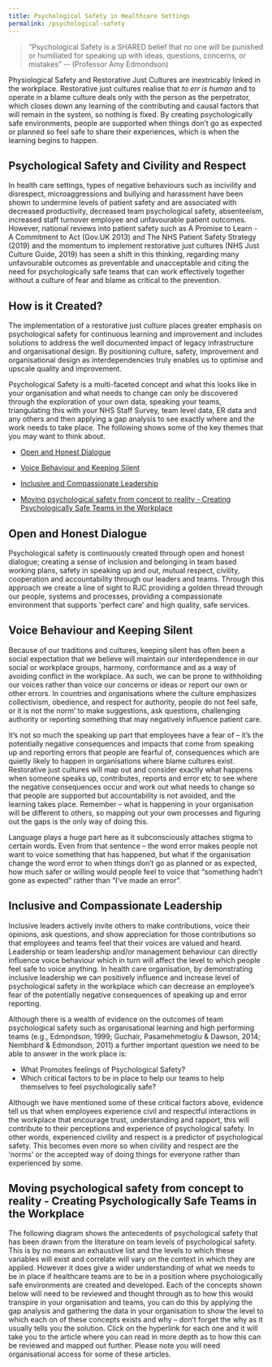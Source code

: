 ```yaml
---
title: Psychological Safety in Healthcare Settings
permalink: /psychological-safety
---
```


> “Psychological Safety is a SHARED belief that no one will be punished or humiliated for speaking up with ideas, questions, concerns, or mistakes​” -- (Professor Amy Edmondson)

Physiological Safety and Restorative Just Cultures are inextricably linked in the workplace. Restorative just cultures realise that _to err is human_ and to operate in a blame culture deals only with the person as the perpetrator, which closes down any learning of the contributing and causal factors that will remain in the system, so nothing is fixed. By creating psychologically safe environments, people are supported when things don’t go as expected or planned so feel safe to share their experiences, which is when the learning begins to happen.

## Psychological Safety and Civility and Respect

In health care settings, types of negative behaviours such as incivility and disrespect, microaggressions and bullying and harassment have been shown to undermine levels of patient safety and are associated with decreased productivity, decreased team psychological safety, absenteeism, increased staff turnover employee and unfavourable patient outcomes. However, national reviews into patient safety such as A Promise to Learn - A Commitment to Act (Gov.UK 2013) and The NHS Patient Safety Strategy (2019)  and the momentum to implement restorative just cultures (NHS Just Culture Guide, 2019) has seen a shift in this thinking, regarding many unfavourable outcomes as preventable and unacceptable and citing the need for psychologically safe teams that can work effectively together without a culture of fear and blame as critical to the prevention.

## How is it Created?

The implementation of a restorative just culture places greater emphasis on psychological safety for continuous learning and improvement and includes solutions to address the well documented impact of legacy infrastructure and organisational design. By positioning culture, safety, improvement and organisational design as interdependencies truly enables us to optimise and upscale quality and improvement.

Psychological Safety is a multi-faceted concept and what this looks like in your organisation and what needs to change can only be discovered through the exploration of your own data, speaking your teams, triangulating this with your NHS Staff Survey, team level data, ER data and any others and then applying a gap analysis to see exactly where and the work needs to take place. The following shows some of the key themes that you may want to think about.

* [Open and Honest Dialogue](psychological-safety#open-and-honest-dialogue)

* [Voice Behaviour and Keeping Silent](psychological-safety#voice-behaviour-and-keeping-silent)

* [Inclusive and Compassionate Leadership](psychological-safety#inclusive-and-compassionate-leadership)

* [Moving psychological safety from concept to reality - Creating Psychologically Safe Teams in the Workplace](psychological-safety#moving-psychological-safety-from-concept-to-reality---creating-psychologically-safe-teams-in-the-workplace)

## Open and Honest Dialogue

Psychological safety is continuously created through open and honest dialogue; creating a sense of inclusion and belonging in team based working plans, safety in speaking up and out, mutual respect, civility, cooperation and accountability through our leaders and teams. Through this approach we create a line of sight to RJC providing a golden thread through our people, systems and processes, providing a compassionate environment that supports 'perfect care' and high quality, safe services.

## Voice Behaviour and Keeping Silent

Because of our traditions and cultures, keeping silent has often been a social expectation that we believe will maintain our interdependence in our social or workplace groups, harmony, conformance and as a way of avoiding conflict in the workplace.  As such, we can be prone to withholding our voices rather than voice our concerns or ideas or report our own or other errors. In countries and organisations where the culture emphasizes collectivism, obedience, and respect for authority, people do not feel safe, or it is not the norm’ to make suggestions, ask questions, challenging authority or reporting something that may negatively influence patient care.

It’s not so much the speaking up part that employees have a fear of – it’s the potentially negative consequences and impacts that come from speaking up and reporting errors that people are fearful of, consequences which are quietly likely to happen in organisations where blame cultures exist. Restorative just cultures will map out and consider exactly what happens when someone speaks up, contributes, reports and error etc to see where the negative consequences occur and work out what needs to change so that people are supported but accountability is not avoided, and the learning takes place.  Remember – what is happening in your organisation will be different to others, so mapping out your own processes and figuring out the gaps is the only way of doing this.

Language plays a huge part here as it subconsciously attaches stigma to certain words. Even from that sentence – the word error makes people not want to voice something that has happened, but what if the organisation change the word error to when things don’t go as planned or as expected, how much safer or willing would people feel to voice that “something hadn’t gone as expected” rather than “I’ve made an error”.

## Inclusive and Compassionate Leadership

Inclusive leaders actively invite others to make contributions, voice their opinions, ask questions, and show appreciation for those contributions so that employees and teams feel that their voices are valued and heard.
Leadership or team leadership and/or management behaviour can directly influence voice behaviour which in turn will affect the level to which people feel safe to voice anything. In health care organisation, by demonstrating inclusive leadership we can positively influence and increase level of psychological safety in the workplace which can decrease an employee’s fear of the potentially negative consequences of speaking up and error reporting.

Although there is a wealth of evidence on the outcomes of team psychological safety such as organisational learning and high performing teams (e.g., Edmondson, 1999; Guchair, Pasamehmetoglu & Dawson, 2014; Nembhard & Edmondson, 2011) a further important question we need to be able to answer in the work place is:

* What Promotes feelings of Psychological Safety?
* Which critical factors to be in place to help our teams to help themselves to feel psychologically safe?

Although we have mentioned some of these critical factors above, evidence tell us that when employees experience civil and respectful interactions in the workplace that encourage trust, understanding and rapport, this will contribute to their perceptions and experience of psychological safety. In other words, experienced civility and respect is a predictor of psychological safety. This becomes even more so when civility and respect are the ‘norms’ or the accepted way of doing things for everyone rather than experienced by some.

## Moving psychological safety from concept to reality - Creating Psychologically Safe Teams in the Workplace

The following diagram shows the antecedents of psychological safety that has been drawn from the literature on team levels of psychological safety. This is by no means an exhaustive list and the levels to which these variables will exist and correlate will vary on the context in which they are applied.  However it does give a wider understanding of what we needs to be in place if healthcare teams are to be in a position where psychologically safe environments are created and developed. Each of the concepts shown below will need to be reviewed and thought through as to how this would transpire in your organisation and teams, you can do this by applying the gap analysis and gathering the data in your organisation to show the level to which each on of these concepts exists and why – don’t forget the why as it usually tells you the solution. Click on the hyperlink for each one and it will take you to the article where you can read in more depth as to how this can be reviewed and mapped out further. Please note you will need organisational access for some of these articles.